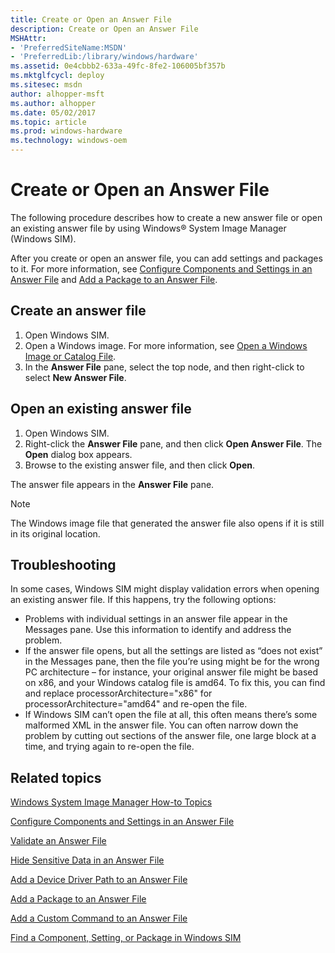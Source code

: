 ```yaml
---
title: Create or Open an Answer File
description: Create or Open an Answer File
MSHAttr:
- 'PreferredSiteName:MSDN'
- 'PreferredLib:/library/windows/hardware'
ms.assetid: 0e4cbbb2-633a-49fc-8fe2-106005bf357b
ms.mktglfcycl: deploy
ms.sitesec: msdn
author: alhopper-msft
ms.author: alhopper
ms.date: 05/02/2017
ms.topic: article
ms.prod: windows-hardware
ms.technology: windows-oem
---
```

# Create or Open an Answer File

The following procedure describes how to create a new answer file or open an existing answer file by using Windows® System Image Manager (Windows SIM).

After you create or open an answer file, you can add settings and packages to it. For more information, see [Configure Components and Settings in an Answer File](configure-components-and-settings-in-an-answer-file.md) and [Add a Package to an Answer File](add-a-package-to-an-answer-file.md).

## Create an answer file

1. Open Windows SIM.
1. Open a Windows image. For more information, see [Open a Windows Image or Catalog File](open-a-windows-image-or-catalog-file.md).
1. In the **Answer File** pane, select the top node, and then right-click to select **New Answer File**.

## Open an existing answer file

1. Open Windows SIM.
1. Right-click the **Answer File** pane, and then click **Open Answer File**. The **Open** dialog box appears.
1. Browse to the existing answer file, and then click **Open**.

The answer file appears in the **Answer File** pane.

> [!Note]
> The Windows image file that generated the answer file also opens if it is still in its original location.

## Troubleshooting

In some cases, Windows SIM might display validation errors when opening an existing answer file. If this happens, try the following options:

* Problems with individual settings in an answer file appear in the Messages pane. Use this information to identify and address the problem.
* If the answer file opens, but all the settings are listed as “does not exist” in the Messages pane, then the file you’re using might be for the wrong PC architecture – for instance, your original answer file might be based on x86, and your Windows catalog file is amd64. To fix this, you can find and replace processorArchitecture="x86" for processorArchitecture="amd64" and re-open the file.
* If Windows SIM can’t open the file at all, this often means there’s some malformed XML in the answer file. You can often narrow down the problem by cutting out sections of the answer file, one large block at a time, and trying again to re-open the file.

## Related topics

[Windows System Image Manager How-to Topics](windows-system-image-manager-how-to-topics.md)

[Configure Components and Settings in an Answer File](configure-components-and-settings-in-an-answer-file.md)

[Validate an Answer File](validate-an-answer-file.md)

[Hide Sensitive Data in an Answer File](hide-sensitive-data-in-an-answer-file.md)

[Add a Device Driver Path to an Answer File](add-a-device-driver-path-to-an-answer-file.md)

[Add a Package to an Answer File](add-a-package-to-an-answer-file.md)

[Add a Custom Command to an Answer File](add-a-custom-command-to-an-answer-file.md)

[Find a Component, Setting, or Package in Windows SIM](find-a-component-setting-or-package-in-windows-sim.md)
